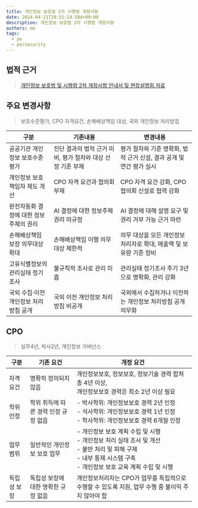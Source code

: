 ```yaml
---
title: 개인정보 보호법 2차 시행령 개정사항
date: 2024-04-21T20:51:24.584+09:00
description: 개인정보 보호법 2차 시행령 개정사항
authors: me
tags:
  - pe
  - pe/security
---
```


## 법적 근거

> [개인정보 보호법 및 시행령 2차 개정사항 안내서 및 현장설명회 자료](https://www.pipc.go.kr/np/cop/bbs/selectBoardArticle.do?bbsId=BS217&mCode=D010030000&nttId=9986)

## 주요 변경사항

> 보호수준평가, CPO 자격요건, 손해배상책임 대상, 국외 개인정보 처리방침

| 구분                                   | 기존내용                                                    | 변경내용                                                             |
| -------------------------------------- | ----------------------------------------------------------- | -------------------------------------------------------------------- |
| 공공기관 개인정보 보호수준 평가        | 진단 결과의 법적 근거 미비, 평가 절차와 대상 선정 기준 부재 | 평가 절차와 기준 명확화, 법적 근거 신설, 결과 공개 및 연간 평가 실시 |
| 개인정보 보호책임자 제도 개선          | CPO 자격 요건과 협의회 부재                                 | CPO 자격 요건 강화, CPO 협의회 신설로 협력 강화                      |
| 완전자동화 결정에 대한 정보주체의 권리 | AI 결정에 대한 정보주체 권리 미규정                         | AI 결정에 대해 설명 요구 및 권리 거부 가능 근거 마련                 |
| 손해배상책임 보장 의무대상 확대        | 손해배상책임 이행 의무 대상 제한적                          | 의무 대상을 모든 개인정보처리자로 확대, 매출액 및 보유량 기준 정비   |
| 고유식별정보의 관리실태 정기조사       | 불규칙적 조사로 관리 미흡                                   | 관리실태 정기조사 주기 3년으로 명확화, 관리 강화                     |
| 국외 수집·이전 개인정보 처리방침 공개  | 국외 이전 개인정보 처리방침 비공개                          | 국외에서 수집하거나 이전하는 개인정보 처리방침 공개 의무화           |

## CPO

> 실무4년, 박사2년, 개인정보 거버넌스

| 구분        | 기존 요건                            | 개정 요건                                                                                                                                                                    |
| ----------- | ------------------------------------ | ---------------------------------------------------------------------------------------------------------------------------------------------------------------------------- |
| 자격 요건   | 명확히 정의되지 않음                 | 개인정보보호, 정보보호, 정보기술 경력 합쳐 총 4년 이상,<br/>개인정보보호 경력은 최소 2년 이상 필요                                                                           |
| 학위 인정   | 학위 취득에 따른 경력 인정 규정 없음 | - 박사학위: 개인정보보호 경력 2년 인정<br/>- 석사학위: 개인정보보호 경력 1년 인정<br/>- 학사학위: 개인정보보호 경력 6개월 인정                                               |
| 업무 범위   | 일반적인 개인정보 보호 업무          | - 개인정보 보호 계획 수립 및 시행<br/>- 개인정보 처리 실태 조사 및 개선<br/>- 불만 처리 및 피해 구제 <br/>- 내부 통제 시스템 구축<br/>- 개인정보 보호 교육 계획 수립 및 시행 |
| 독립성 보장 | 독립성 보장에 대한 명확한 규정 없음  | 개인정보처리자는 CPO가 업무를 독립적으로 수행할 수 있도록 지원, 업무 수행 중 불이익 주지 않아야 함                                                                           |
